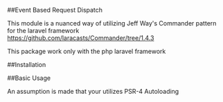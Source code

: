 ##Event Based Request Dispatch

This module is a nuanced way of utilizing Jeff Way's Commander pattern for the laravel
framework https://github.com/laracasts/Commander/tree/1.4.3

This package work only with the php laravel framework

##Installation

##Basic Usage

An assumption is made that your utilizes PSR-4 Autoloading


